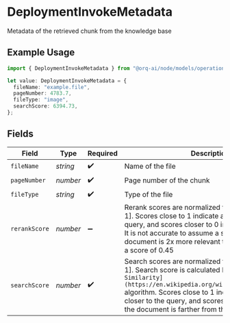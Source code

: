 # DeploymentInvokeMetadata

Metadata of the retrieved chunk from the knowledge base

## Example Usage

```typescript
import { DeploymentInvokeMetadata } from "@orq-ai/node/models/operations";

let value: DeploymentInvokeMetadata = {
  fileName: "example.file",
  pageNumber: 4783.7,
  fileType: "image",
  searchScore: 6394.73,
};
```

## Fields

| Field                                                                                                                                                                                                                                                                                                                 | Type                                                                                                                                                                                                                                                                                                                  | Required                                                                                                                                                                                                                                                                                                              | Description                                                                                                                                                                                                                                                                                                           |
| --------------------------------------------------------------------------------------------------------------------------------------------------------------------------------------------------------------------------------------------------------------------------------------------------------------------- | --------------------------------------------------------------------------------------------------------------------------------------------------------------------------------------------------------------------------------------------------------------------------------------------------------------------- | --------------------------------------------------------------------------------------------------------------------------------------------------------------------------------------------------------------------------------------------------------------------------------------------------------------------- | --------------------------------------------------------------------------------------------------------------------------------------------------------------------------------------------------------------------------------------------------------------------------------------------------------------------- |
| `fileName`                                                                                                                                                                                                                                                                                                            | *string*                                                                                                                                                                                                                                                                                                              | :heavy_check_mark:                                                                                                                                                                                                                                                                                                    | Name of the file                                                                                                                                                                                                                                                                                                      |
| `pageNumber`                                                                                                                                                                                                                                                                                                          | *number*                                                                                                                                                                                                                                                                                                              | :heavy_check_mark:                                                                                                                                                                                                                                                                                                    | Page number of the chunk                                                                                                                                                                                                                                                                                              |
| `fileType`                                                                                                                                                                                                                                                                                                            | *string*                                                                                                                                                                                                                                                                                                              | :heavy_check_mark:                                                                                                                                                                                                                                                                                                    | Type of the file                                                                                                                                                                                                                                                                                                      |
| `rerankScore`                                                                                                                                                                                                                                                                                                         | *number*                                                                                                                                                                                                                                                                                                              | :heavy_minus_sign:                                                                                                                                                                                                                                                                                                    | Rerank scores are normalized to be in the range [0, 1]. Scores close to 1 indicate a high relevance to the query, and scores closer to 0 indicate low relevance. It is not accurate to assume a score of 0.9 means the document is 2x more relevant than a document with a score of 0.45                              |
| `searchScore`                                                                                                                                                                                                                                                                                                         | *number*                                                                                                                                                                                                                                                                                                              | :heavy_check_mark:                                                                                                                                                                                                                                                                                                    | Search scores are normalized to be in the range [0, 1]. Search score is calculated based on `[Cosine Similarity](https://en.wikipedia.org/wiki/Cosine_similarity)` algorithm. Scores close to 1 indicate the document is closer to the query, and scores closer to 0 indicate the document is farther from the query. |